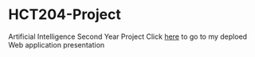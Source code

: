 # HCT204-Project
Artificial Intelligence Second Year Project
Click [here](https://drive.google.com/file/d/1BN3ZBNHjuc4JEZU9S6Kn1LvlYQpA8nij/view?usp=sharing) to go to my deploed Web application presentation
